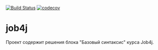 [![Build Status](https://travis-ci.org/flex021981/job4j_elementary.svg?branch=master)](https://travis-ci.org/flex021981/job4j_elementary)
[![codecov](https://codecov.io/gh/flex021981/job4j_elementary/branch/master/graph/badge.svg?token=CV50IGJD6J)](https://codecov.io/gh/flex021981/job4j_elementary)
# job4j
Проект содержит решения блока "Базовый синтаксис" курса Job4j.
